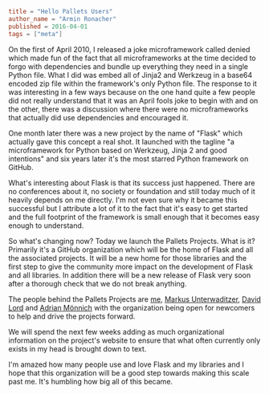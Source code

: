 ~~~~toml
title = "Hello Pallets Users"
author_name = "Armin Ronacher"
published = 2016-04-01
tags = ["meta"]
~~~~

On the first of April 2010, I released a joke microframework called denied
which made fun of the fact that all microframeworks at the time decided to
forgo with dependencies and bundle up everything they need in a single Python
file.  What I did was embed all of Jinja2 and Werkzeug in a base64 encoded
zip file within the framework's only Python file.  The response to it was
interesting in a few ways because on the one hand quite a few people did not
really understand that it was an April fools joke to begin with and on the
other, there was a discussion where there were no microframeworks that actually
did use dependencies and encouraged it.

One month later there was a new project by the name of "Flask" which actually
gave this concept a real shot.  It launched with the tagline "a microframework
for Python based on Werkzeug, Jinja 2 and good intentions" and six years later
it's the most starred Python framework on GitHub.

What's interesting about Flask is that its success just happened.  There are
no conferences about it, no society or foundation and still today much of it
heavily depends on me directly.  I'm not even sure why it became this
successful but I attribute a lot of it to the fact that it's easy to get
started and the full footprint of the framework is small enough that it becomes
easy enough to understand.

So what's changing now?  Today we launch the Pallets Projects.  What is it?
Primarily it's a GitHub organization which will be the home of Flask and all
the associated projects.  It will be a new home for those libraries and the
first step to give the community more impact on the development of Flask and
all libraries.  In addition there will be a new release of Flask very soon
after a thorough check that we do not break anything.

The people behind the Pallets Projects are [me](/people/mitsuhiko/),
[Markus Unterwaditzer](/people/untitaker), [David Lord](/people/davidism/)
and [Adrian Mönnich](https://github.com/ThiefMaster) with the organization
being open for newcomers to help and drive the projects forward.

We will spend the next few weeks adding as much organizational information on
the project's website to ensure that what often currently only exists in my
head is brought down to text.

I'm amazed how many people use and love Flask and my libraries and I hope that
this organization will be a good step towards making this scale past me.  It's
humbling how big all of this became.
